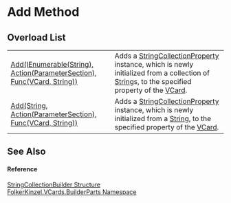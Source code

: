 # Add Method


## Overload List
<table>
<tr>
<td><a href="af3a3687-e610-bf7f-839d-245dbd67725b.md">Add(IEnumerable(String), Action(ParameterSection), Func(VCard, String))</a></td>
<td>Adds a <a href="57bdd5a5-6b09-659a-978e-933563d5a52a.md">StringCollectionProperty</a> instance, which is newly initialized from a collection of <a href="https://learn.microsoft.com/dotnet/api/system.string" target="_blank" rel="noopener noreferrer">String</a>s, to the specified property of the <a href="3e2b7a12-e0a3-230d-01ba-69b9f3ec3464.md">VCard</a>.</td></tr>
<tr>
<td><a href="9bd8721c-45f1-0c33-87d6-44badfbf5a6b.md">Add(String, Action(ParameterSection), Func(VCard, String))</a></td>
<td>Adds a <a href="57bdd5a5-6b09-659a-978e-933563d5a52a.md">StringCollectionProperty</a> instance, which is newly initialized from a <a href="https://learn.microsoft.com/dotnet/api/system.string" target="_blank" rel="noopener noreferrer">String</a>, to the specified property of the <a href="3e2b7a12-e0a3-230d-01ba-69b9f3ec3464.md">VCard</a>.</td></tr>
</table>

## See Also


#### Reference
<a href="1c09bb0d-52d2-e243-5219-6ce8bb95cfa2.md">StringCollectionBuilder Structure</a>  
<a href="30716183-7f69-ceb8-b5fe-4d9f23e7fd2b.md">FolkerKinzel.VCards.BuilderParts Namespace</a>  

